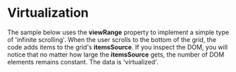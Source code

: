 Virtualization
==============

The sample below uses the **viewRange** property to implement a simple type of 'infinite scrolling'. When the user scrolls to the bottom of the grid, the code adds items to the grid's **itemsSource**. If you inspect the DOM, you will notice that no matter how large the **itemsSource** gets, the number of DOM elements remains constant. The data is 'virtualized'.